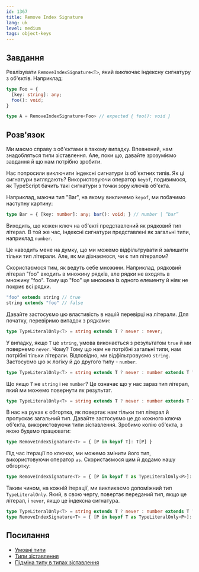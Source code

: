 ```yaml
---
id: 1367
title: Remove Index Signature
lang: uk
level: medium
tags: object-keys
---
```


## Завдання

Реалізувати `RemoveIndexSignature<T>`, який виключає індексну сигнатуру з об'єктів.
Наприклад:

```typescript
type Foo = {
  [key: string]: any;
  foo(): void;
}

type A = RemoveIndexSignature<Foo> // expected { foo(): void }
```

## Розв'язок

Ми маємо справу з об'єктами в такому випадку.
Впевнений, нам знадобляться типи зіставлення.
Але, поки що, давайте зрозуміємо завдання й що нам потрібно зробити.

Нас попросили виключити індексні сигнатури із об'єктних типів.
Як ці сигнатури виглядають?
Використовуючи оператор `keyof`, подивимося, як TypeScript бачить такі сигнатури з точки зору ключів об'єкта.

Наприклад, маючи тип "Bar", на якому викличемо `keyof`, ми побачимо наступну картину:

```typescript
type Bar = { [key: number]: any; bar(): void; } // number | “bar”
```

Виходить, що кожен ключ на об'єкті представлений як рядковий тип літерал.
В той же час, індексні сигнатури представлені як загальні типи, наприклад `number`.

Це наводить мене на думку, що ми можемо відфільтрувати й залишити тільки тип літерали.
Але, як ми дізнаємося, чи є тип літералом?

Скористаємося тим, як ведуть себе множини.
Наприклад, рядковий літерал "foo" входить в множину рядків, але рядки не входять в множину "foo".
Тому що "foo" це множина із одного елементу й ніяк не покриє всі рядки.

```typescript
"foo" extends string // true
string extends "foo" // false
```

Давайте застосуємо цю властивість в нашій перевірці на літерали.
Для початку, перевіримо випадок з рядками:

```typescript
type TypeLiteralOnly<T> = string extends T ? never : never;
```

У випадку, якщо `T` це `string`, умова виконається з результатом `true` й ми повернемо `never`.
Чому?
Тому що нам не потрібні загальні типи, нам потрібні тільки літерали.
Відповідно, ми відфільтровуємо `string`.
Застосуємо цю ж логіку й до другого типу - `number`.

```typescript
type TypeLiteralOnly<T> = string extends T ? never : number extends T ? never : never;
```

Що якщо `T` не `string` і не `number`?
Це означає що у нас зараз тип літерал, який ми можемо повернути як результат.

```typescript
type TypeLiteralOnly<T> = string extends T ? never : number extends T ? never : T;
```

В нас на руках є обгортка, як повертає нам тільки тип літерал й пропускає загальний тип.
Давайте застосуємо це до кожного ключа об'єкта, використовуючи типи зіставлення.
Зробимо копію об'єкта, з якою будемо працювати:

```typescript
type RemoveIndexSignature<T> = { [P in keyof T]: T[P] }
```

Під час ітерації по ключах, ми можемо змінити його тип, використовуючи оператор `as`.
Скористаємося цим й додамо нашу обгортку:

```typescript
type RemoveIndexSignature<T> = { [P in keyof T as TypeLiteralOnly<P>]: T[P] }
```

Таким чином, на кожній ітерації, ми викликаємо допоміжний тип `TypeLiteralOnly`.
Який, в свою чергу, повертає переданий тип, якщо це літерал, і `never`, якщо це індексна сигнатура.

```typescript
type TypeLiteralOnly<T> = string extends T ? never : number extends T ? never : T;
type RemoveIndexSignature<T> = { [P in keyof T as TypeLiteralOnly<P>]: T[P] }
```

## Посилання

- [Умовні типи](https://www.typescriptlang.org/docs/handbook/2/conditional-types.html)
- [Типи зіставлення](https://www.typescriptlang.org/docs/handbook/2/mapped-types.html)
- [Підміна типу в типах зіставлення](https://www.typescriptlang.org/docs/handbook/2/mapped-types.html#key-remapping-via-as)
